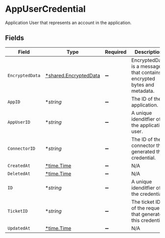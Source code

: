 # AppUserCredential

Application User that represents an account in the application.


## Fields

| Field                                                                  | Type                                                                   | Required                                                               | Description                                                            |
| ---------------------------------------------------------------------- | ---------------------------------------------------------------------- | ---------------------------------------------------------------------- | ---------------------------------------------------------------------- |
| `EncryptedData`                                                        | [*shared.EncryptedData](../../../pkg/models/shared/encrypteddata.md)   | :heavy_minus_sign:                                                     | EncryptedData is a message that contains encrypted bytes and metadata. |
| `AppID`                                                                | **string*                                                              | :heavy_minus_sign:                                                     | The ID of the application.                                             |
| `AppUserID`                                                            | **string*                                                              | :heavy_minus_sign:                                                     | A unique idenditfier of the application user.                          |
| `ConnectorID`                                                          | **string*                                                              | :heavy_minus_sign:                                                     | The ID of the connector that generated this credential.                |
| `CreatedAt`                                                            | [*time.Time](https://pkg.go.dev/time#Time)                             | :heavy_minus_sign:                                                     | N/A                                                                    |
| `DeletedAt`                                                            | [*time.Time](https://pkg.go.dev/time#Time)                             | :heavy_minus_sign:                                                     | N/A                                                                    |
| `ID`                                                                   | **string*                                                              | :heavy_minus_sign:                                                     | A unique idenditfier of the credential.                                |
| `TicketID`                                                             | **string*                                                              | :heavy_minus_sign:                                                     | The ticket ID of the request that generated this credential.           |
| `UpdatedAt`                                                            | [*time.Time](https://pkg.go.dev/time#Time)                             | :heavy_minus_sign:                                                     | N/A                                                                    |